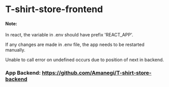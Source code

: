 # T-shirt-store-frontend


#### Note:
 In react, the variable in .env should have prefix 'REACT_APP'.

 If any changes are made in .env file, the app needs to be restarted manually.

 Unable to call error on undefined occurs due to position of next in backend.
 
 ### App Backend: https://github.com/Amanegi/T-shirt-store-backend
